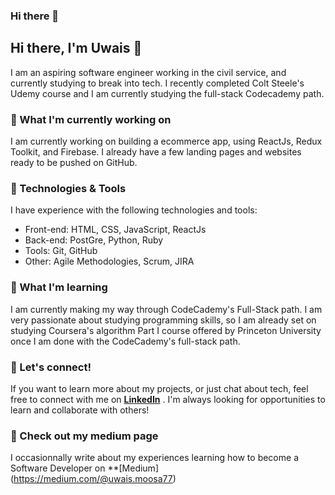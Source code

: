 ### Hi there 👋

<!--
**Uwais-Moosa/Uwais-Moosa** is a ✨ _special_ ✨ repository because its `README.md` (this file) appears on your GitHub profile.

Here are some ideas to get you started:

- 🔭 I’m currently working on ...
- 🌱 I’m currently learning ...
- 👯 I’m looking to collaborate on ...
- 🤔 I’m looking for help with ...
- 💬 Ask me about ...
- 📫 How to reach me: ...
- 😄 Pronouns: ...
- ⚡ Fun fact: ...
-->
## **Hi there, I'm Uwais 👋**

I am an aspiring software engineer working in the civil service, and currently studying to break into tech. I recently completed Colt Steele's Udemy course and I am currently studying the full-stack Codecademy path.

### **🚀 What I'm currently working on**

I am currently working on building a ecommerce app, using ReactJs, Redux Toolkit, and Firebase. I already have a few landing pages and websites ready to be pushed on GitHub.

### **🔧 Technologies & Tools**

I have experience with the following technologies and tools:

- Front-end: HTML, CSS, JavaScript, ReactJs
- Back-end: PostGre, Python, Ruby
- Tools: Git, GitHub
- Other: Agile Methodologies, Scrum, JIRA

### **🌱 What I'm learning**

I am currently making my way through CodeCademy's Full-Stack path. I am very passionate about studying programming skills, so I am already set on studying Coursera's algorithm Part I course offered by Princeton University once I am done with the CodeCademy's full-stack path.

### **💬 Let's connect!**

If you want to learn more about my projects, or just chat about tech, feel free to connect with me on **[LinkedIn](https://www.linkedin.com/)** . I'm always looking for opportunities to learn and collaborate with others!

### **📝 Check out my medium page**

I occasionnally write about my experiences learning how to become a Software Developer on **[Medium] (https://medium.com/@uwais.moosa77)
